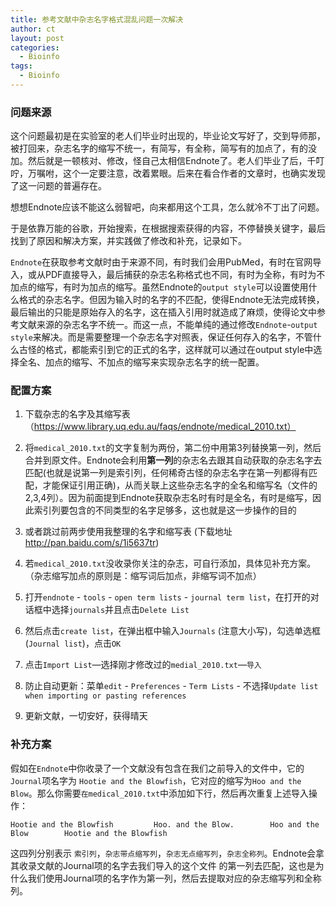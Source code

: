 ```yaml
---
title: 参考文献中杂志名字格式混乱问题一次解决
author: ct
layout: post
categories:
  - Bioinfo
tags:
  - Bioinfo
---
```


### 问题来源

这个问题最初是在实验室的老人们毕业时出现的，毕业论文写好了，交到导师那，被打回来，杂志名字的缩写不统一，有简写，有全称，简写有的加点了，有的没加。然后就是一顿核对、修改，怪自己太相信Endnote了。老人们毕业了后，千叮咛，万嘱咐，这个一定要注意，改着累眼。后来在看合作者的文章时，也确实发现了这一问题的普遍存在。

想想Endnote应该不能这么弱智吧，向来都用这个工具，怎么就冷不丁出了问题。

于是依靠万能的谷歌，开始搜索，在根据搜索获得的内容，不停替换关键字，最后找到了原因和解决方案，并实践做了修改和补充，记录如下。

`Endnote`在获取参考文献时由于来源不同，有时我们会用PubMed，有时在官网导入，或从PDF直接导入，最后捕获的杂志名称格式也不同，有时为全称，有时为不加点的缩写，有时为加点的缩写。虽然Endnote的`output style`可以设置使用什么格式的杂志名字。但因为输入时的名字的不匹配，使得Endnote无法完成转换，最后输出的只能是原始存入的名字，这在插入引用时就造成了麻烦，使得论文中参考文献来源的杂志名字不统一。而这一点，不能单纯的通过修改`Endnote`-`output style`来解决。而是需要整理一个杂志名字对照表，保证任何存入的名字，不管什么古怪的格式，都能索引到它的正式的名字，这样就可以通过在output style中选择全名、加点的缩写、不加点的缩写来实现杂志名字的统一配置。


### 配置方案

1. 下载杂志的名字及其缩写表 （https://www.library.uq.edu.au/faqs/endnote/medical_2010.txt）

2. 将`medical_2010.txt`的文字复制为两份，第二份中用第3列替换第一列，然后合并到原文件。Endnote会利用**第一列**的杂志名去跟其自动获取的杂志名字去匹配(也就是说第一列是索引列，任何稀奇古怪的杂志名字在第一列都得有匹配，才能保证引用正确)，从而关联上这些杂志名字的全名和缩写名（文件的2,3,4列）。因为前面提到Endnote获取杂志名时有时是全名，有时是缩写，因此索引列要包含的不同类型的名字足够多，这也就是这一步操作的目的

3. 或者跳过前两步使用我整理的名字和缩写表 (下载地址 http://pan.baidu.com/s/1i5637tr)

4. 若`medical_2010.txt`没收录你关注的杂志，可自行添加，具体见补充方案。（杂志缩写加点的原则是：缩写词后加点，非缩写词不加点）

5. 打开`endnote` - `tools` - `open term lists`  - `journal term list`，在打开的对话框中选择`journals`并且点击`Delete List`

6. 然后点击`create list`，在弹出框中输入`Journals` (注意大小写)，勾选单选框(`Journal list`)，点击`OK`

7. 点击`Import List`—选择刚才修改过的`medial_2010.txt`—`导入`

8. 防止自动更新：菜单`edit` - `Preferences` - `Term Lists` - 不选择`Update list when importing or pasting references`

9. 更新文献，一切安好，获得晴天

### 补充方案

假如在`Endnote`中你收录了一个文献没有包含在我们之前导入的文件中，它的`Journal`项名字为 `Hootie and the Blowfish`，它对应的缩写为`Hoo and the Blow`。那么你需要`在medical_2010.txt`中添加如下行，然后再次重复上述导入操作：

```
Hootie and the Blowfish         Hoo. and the Blow.        Hoo and the Blow        Hootie and the Blowfish
```

这四列分别表示 `索引列`，`杂志带点缩写列`，`杂志无点缩写列`，`杂志全称列`。Endnote会拿其收录文献的Journal项的名字去我们导入的这个文件 的第一列去匹配，这也是为什么我们使用Journal项的名字作为第一列，然后去提取对应的杂志缩写列和全称列。

